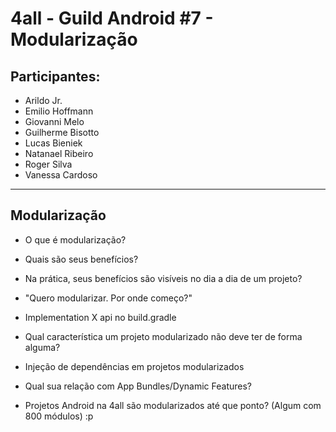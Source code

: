 # 4all - Guild Android #7 - Modularização

## Participantes:

* Arildo Jr.
* Emilio Hoffmann
* Giovanni Melo
* Guilherme Bisotto
* Lucas Bieniek
* Natanael Ribeiro
* Roger Silva
* Vanessa Cardoso

---

## Modularização


* O que é modularização?

* Quais são seus benefícios?

* Na prática, seus benefícios são visíveis no dia a dia de um projeto?

* "Quero modularizar. Por onde começo?"

* Implementation X api no build.gradle

* Qual característica um projeto modularizado não deve ter de forma alguma?

* Injeção de dependências em projetos modularizados

* Qual sua relação com App Bundles/Dynamic Features?

* Projetos Android na 4all são modularizados até que ponto? (Algum com 800 módulos) :p